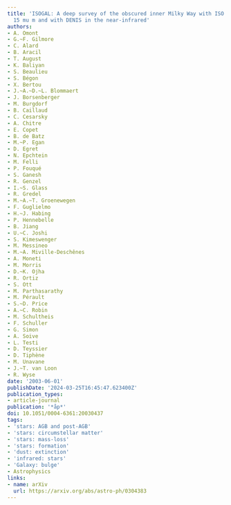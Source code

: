 ```yaml
---
title: 'ISOGAL: A deep survey of the obscured inner Milky Way with ISO at 7 mu m and
  15 mu m and with DENIS in the near-infrared'
authors:
- A. Omont
- G.~F. Gilmore
- C. Alard
- B. Aracil
- T. August
- K. Baliyan
- S. Beaulieu
- S. Bégon
- X. Bertou
- J.~A.~D.~L. Blommaert
- J. Borsenberger
- M. Burgdorf
- B. Caillaud
- C. Cesarsky
- A. Chitre
- E. Copet
- B. de Batz
- M.~P. Egan
- D. Egret
- N. Epchtein
- M. Felli
- P. Fouqué
- S. Ganesh
- R. Genzel
- I.~S. Glass
- R. Gredel
- M.~A.~T. Groenewegen
- F. Guglielmo
- H.~J. Habing
- P. Hennebelle
- B. Jiang
- U.~C. Joshi
- S. Kimeswenger
- M. Messineo
- M.~A. Miville-Deschênes
- A. Moneti
- M. Morris
- D.~K. Ojha
- R. Ortiz
- S. Ott
- M. Parthasarathy
- M. Pérault
- S.~D. Price
- A.~C. Robin
- M. Schultheis
- F. Schuller
- G. Simon
- A. Soive
- L. Testi
- D. Teyssier
- D. Tiphène
- M. Unavane
- J.~T. van Loon
- R. Wyse
date: '2003-06-01'
publishDate: '2024-03-25T16:45:47.623400Z'
publication_types:
- article-journal
publication: '*åp*'
doi: 10.1051/0004-6361:20030437
tags:
- 'stars: AGB and post-AGB'
- 'stars: circumstellar matter'
- 'stars: mass-loss'
- 'stars: formation'
- 'dust: extinction'
- 'infrared: stars'
- 'Galaxy: bulge'
- Astrophysics
links:
- name: arXiv
  url: https://arxiv.org/abs/astro-ph/0304383
---
```

